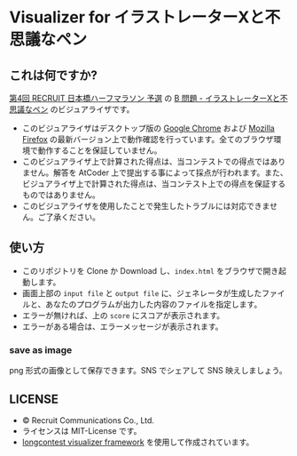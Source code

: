 # Visualizer for イラストレーターXと不思議なペン

## これは何ですか?

[第4回 RECRUIT 日本橋ハーフマラソン 予選](https://atcoder.jp/contests/rcl-contest-2020-qual)
の
[B 問題 - イラストレーターXと不思議なペン](https://atcoder.jp/contests/rcl-contest-2020-qual/tasks/rcl_contest_2020_qual_b)
のビジュアライザです。

* このビジュアライザはデスクトップ版の [Google Chrome](https://www.google.co.jp/chrome/browser/desktop/index.html) および [Mozilla Firefox](https://www.mozilla.org/firefox/new/) の最新バージョン上で動作確認を行っています。全てのブラウザ環境で動作することを保証していません。
* このビジュアライザ上で計算された得点は、当コンテストでの得点ではありません。解答を AtCoder 上で提出する事によって採点が行われます。また、ビジュアライザ上で計算された得点は、当コンテスト上での得点を保証するものではありません。
* このビジュアライザを使用したことで発生したトラブルには対応できません。ご了承ください。

## 使い方

* このリポジトリを Clone か Download し、`index.html` をブラウザで開き起動します。
* 画面上部の `input file` と `output file` に、ジェネレータが生成したファイルと、あなたのプログラムが出力した内容のファイルを指定します。
* エラーが無ければ、上の `score` にスコアが表示されます。
* エラーがある場合は、エラーメッセージが表示されます。

### save as image

png 形式の画像として保存できます。SNS でシェアして SNS 映えしましょう。

## LICENSE

* &copy; Recruit Communications Co., Ltd.
* ライセンスは MIT-License です。
* [longcontest visualizer framework](https://github.com/kmyk/longcontest-visualizer-framework) を使用して作成されています。
